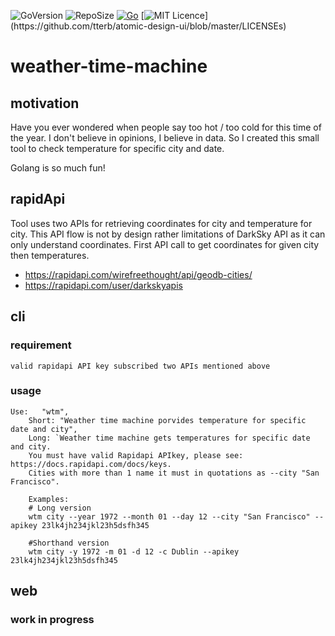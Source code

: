 
![GoVersion](https://img.shields.io/github/go-mod/go-version/gogstickgo/weather-time-machine)
![RepoSize](https://img.shields.io/github/repo-size/gogstickgo/weather-time-machine)
[![Go](https://github.com/GoGstickGo/weather-time-machine/actions/workflows/go.yml/badge.svg)](https://github.com/GoGstickGo/weather-time-machine/actions/workflows/go.yml)
[![MIT Licence](https://img.shields.io/apm/l/atomic-design-ui.svg?)](https://github.com/tterb/atomic-design-ui/blob/master/LICENSEs)


# weather-time-machine

## motivation

Have you ever wondered when people say too hot / too cold for this time of the year. I don't believe in opinions, I believe in data. So I created this small tool to check temperature for specific city and date.

Golang is so much fun!

## rapidApi

Tool uses two APIs for retrieving coordinates for city and temperature for city. This API flow is not by design rather limitations of DarkSky API as it can only understand coordinates. First API call to get coordinates for given city then temperatures.

- <https://rapidapi.com/wirefreethought/api/geodb-cities/>
- <https://rapidapi.com/user/darkskyapis>


## cli

### requirement

    valid rapidapi API key subscribed two APIs mentioned above

### usage

    
    Use:   "wtm",
		Short: "Weather time machine porvides temperature for specific date and city",
		Long: `Weather time machine gets temperatures for specific date and city.
		You must have valid Rapidapi APIkey, please see:  https://docs.rapidapi.com/docs/keys.
		Cities with more than 1 name it must in quotations as --city "San Francisco".
		
		Examples:
		# Long version
		wtm city --year 1972 --month 01 --day 12 --city "San Francisco" --apikey 23lk4jh234jkl23h5dsfh345

		#Shorthand version
		wtm city -y 1972 -m 01 -d 12 -c Dublin --apikey 23lk4jh234jkl23h5dsfh345
    

## web

### work in progress
